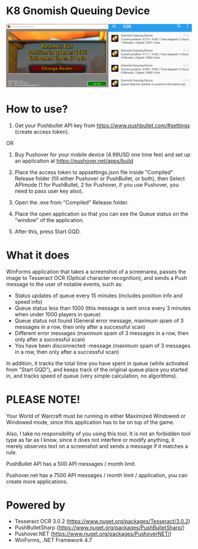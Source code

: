 # K8 Gnomish Queuing Device
![alt text](https://github.com/kitsun8/K8-Gnomish-Queuing-Device/blob/master/Screenshot/K8GDC.png)

# How to use?
1. Get your Pushbullet API key from https://www.pushbullet.com/#settings (create access token).

OR

1. Buy Pushover for your mobile device (4.99USD one time fee) and set up an application at https://pushover.net/apps/build

2. Place the access token to appsettings.json file inside "Compiled" Release folder (fill either Pushover or PushBullet, or both), then Select APImode (1 for PushBullet, 2 for Pushover, if you use Pushover, you need to pass user key also).
3. Open the .exe from "Compiled" Release folder. 
4. Place the open application so that you can see the Queue status on the "window" of the application.
5. After this, press Start GQD. 

# What it does
WinForms application that takes a screenshot of a screenarea, passes the image to Tesseract OCR (Optical character recognition), and sends a Push message to the user of notable events, such as:
- Status updates of queue every 15 minutes (includes position info and speed info)
- Queue status less than 1000 (this message is sent once every 3 minutes when under 1000 players in queue)
- Queue status not found (General error message, maximum spam of 3 messages in a row, then only after a successful scan)
- Different error messages (maximum spam of 3 messages in a row, then only after a successful scan)
- You have been disconnected -message (maximum spam of 3 messages in a row, then only after a successful scan)

In addition, it tracks the total time you have spent in queue (while activated from "Start GQD"), and keeps track of the original queue place you started in, and tracks speed of queue (very simple calculation, no algorithms).

# PLEASE NOTE!
Your World of Warcraft must be running in either Maximized Windowed or Windowed mode, since this application has to be on top of the game.

Also, I take no responsibility of you using this tool. It is not an forbidden tool type as far as I know, since it does not interfere or modify anything, it merely observes text on a screenshot and sends a message if it matches a rule.

PushBullet API has a 500 API messages / month limit.

Pushover.net has a 7500 API messages / month limit / application, you can create more applications.


# Powered by
- Tesseract OCR 3.0.2 (https://www.nuget.org/packages/Tesseract/3.0.2)
- PushBulletSharp (https://www.nuget.org/packages/PushBulletSharp/)
- Pushover.NET (https://www.nuget.org/packages/PushoverNET/)
- WinForms, .NET Framework 4.7
